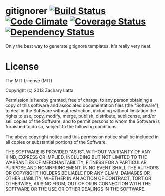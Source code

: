 gitignorer [![Build Status](https://travis-ci.org/zachlatta/gitignorer.png)](https://travis-ci.org/zachlatta/gitignorer) [![Code Climate](https://codeclimate.com/github/zachlatta/gitignorer.png)](https://codeclimate.com/github/zachlatta/gitignorer) [![Coverage Status](https://coveralls.io/repos/zachlatta/gitignorer/badge.png)](https://coveralls.io/r/zachlatta/gitignorer) [![Dependency Status](https://gemnasium.com/zachlatta/gitignorer.png)](https://gemnasium.com/zachlatta/gitignorer)
==========

Only the best way to generate gitignore templates. It's really very neat.


License
=======

The MIT License (MIT)

Copyright (c) 2013 Zachary Latta

Permission is hereby granted, free of charge, to any person obtaining a copy
of this software and associated documentation files (the "Software"), to deal
in the Software without restriction, including without limitation the rights
to use, copy, modify, merge, publish, distribute, sublicense, and/or sell
copies of the Software, and to permit persons to whom the Software is
furnished to do so, subject to the following conditions:

The above copyright notice and this permission notice shall be included in
all copies or substantial portions of the Software.

THE SOFTWARE IS PROVIDED "AS IS", WITHOUT WARRANTY OF ANY KIND, EXPRESS OR
IMPLIED, INCLUDING BUT NOT LIMITED TO THE WARRANTIES OF MERCHANTABILITY,
FITNESS FOR A PARTICULAR PURPOSE AND NONINFRINGEMENT. IN NO EVENT SHALL THE
AUTHORS OR COPYRIGHT HOLDERS BE LIABLE FOR ANY CLAIM, DAMAGES OR OTHER
LIABILITY, WHETHER IN AN ACTION OF CONTRACT, TORT OR OTHERWISE, ARISING FROM,
OUT OF OR IN CONNECTION WITH THE SOFTWARE OR THE USE OR OTHER DEALINGS IN
THE SOFTWARE.
